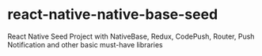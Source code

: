 # react-native-native-base-seed
React Native Seed Project with NativeBase, Redux, CodePush, Router, Push Notification and other basic must-have libraries
